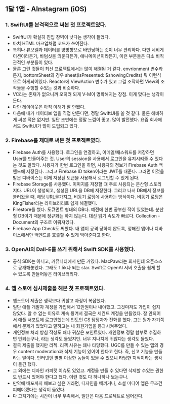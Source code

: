 ## 1달 1앱 - AInstagram (iOS)

### 1. SwiftUI를 본격적으로 써본 첫 프로젝트였다. 
  - SwiftUI가 확실히 진입 장벽이 낮다는 생각이 들었다. 
  - 마치 HTML 마크업처럼 코드가 쓰여진다. 
  - 특히나 뷰모델과 데이터를 양방향으로 바인딩하는 것이 너무 편리하다. 다만 네비게이션이라든가, 바텀싯을 띄운다든가, 애니메이션이라든지, 이런 부분들은 다소 비직관적인 부분들이 있다. 
  - 물론 그런 것들이 최신 프로젝트에서는 많이 해결된 거 같다. envrionment 변수라든지, bottomSheet의 경우 sheet(isPresented: $showingCredits) 뭐 이런식으로 하게되어있다. Reactor에 ViewAction 변수가 있고 그걸 조작하면 View의 조작들을 수행할 수있는 것과 비슷하다. 
  - VC라는 존재가 없으니까 오히려 되게 V-M이 명확해지는 장점. 이게 맞다는 생각이 든다. 
  - 다만 레이아웃은 아직 이해가 잘 안됐다. 
  - 다음에 내가 네이티브 앱을 직접 만든다면, 정말 SwiftUI를 쓸 것 같다. 물론 헤비하게 써본 적은 없지만. 일단 초반에는 정말 느낌이 좋고. 많이 발전했다. 요즘 회사에서도 SwiftUI가 많이 도입되고 있다.
### 2. Firebase를 제대로 써본 첫 프로젝트였다.
  - Firebase Auth를 사용했다. 로그인을 연결하고, 이메일/패스워드를 저장하면 User를 만들어주는 것. User의 session을 사용해서 로그인을 유지시켜줄 수 있다는 것도 알았다. 사용자가 한번 로그인을 하면, 사용자의 정보가 Firebase Auth 백엔드에 저장된다. 그리고 Firebase ID token이라는 JWT를 내준다. 그러면 이것을 받은 디바이스는 이제 저장된 토큰을 사용해서 로그인할 수 있게 된다.
  - Firebase Storage를 사용했다. 이미지를 저장할 떄 주로 사용되는 분산형 스토리지다. URL이 생성되고, 생성된 URL을 DB에 저장한다. 그리고 나서 DB에서 정보를 불러왔을 때, 해당 URL을가지고, 비동기 로딩에 사용하는 방식이다. 비동기 로딩은 KingFisher라는 라이브러리로 쉽게 해결했다. 
  - Firestore를 썼다. 도큐먼트 형태의 DB다. 예전에 한번 공부한 적이 있었는데. 분산형 DB이기 때문에 정규화는 하지 않는다. 대신 읽기 속도가 빠르다. Collection - Document의 구조로 이뤄져있다. 
  - Firebase App Check도 써봤다. 내 앱이 공격 당하지 않도록, 정해진 앱이나 디바이스에서만 백엔드를 호출할 수 있게 막아준다고 한다.
### 3. OpenAI의 Dall-E를 쓰기 위해서 Swift SDK를 사용했다.
  - 공식 SDK는 아니고, 커뮤니티에서 만든 거였다. MacPaw라는 회사인데 오픈소스로 공개해놓았다. 그래도 1.5k나 되는 star. Swift로 OpenAI 서버 호출을 쉽게 할 수 있도록 만들어놓은 라이브러리다.
### 4. 앱 스토어 심사제출을 해본 첫 프로젝트였다.
  - 앱스토어 제출은 생각보다 귀찮고 과정이 복잡했다.
  - 일단 애플 개발자 계정을 가입해서 12만원이나 내야했고. 그것마저도 가입이 쉽지 않았다. 알 수 없는 이유로 계속 튕겨서 결국은 세컨드 계정을 만들었다. 잘 안되어서 애플 서포트에 로그인했는데 인도인 CS 담당자가 전화를 했다. 그는 뭔가 자기쪽에서 문제가 있었다고 말하고는 내 회원가입을 통과시켜주었다.
  - 개인정보 처리 방침 작성도 꽤나 귀찮은 포인트였다. 개인정보 정말 함부로 수집하면 안되는구나, 라는 생각도 들었지만. 너무 지나치게 귀찮다는 생각도 들었다.
  - 결국 제출을 했지만 리젝. 리젝 사유는 꽤나 타당했다. UGC를 만들 수 있는 앱의 경우 content moderation과 삭제 기능이 있어야 한다고 한다. 즉, 신고 기능을 만들라는 말이다. 인터넷엔 별별 이상한 놈들이 있을 수 있으니 타당한 지적이라는 생각이 들긴 했다.
  - 그 외에는 디자인 카피캣 이슈도 있었고. 계정을 만들 수 있다면 삭제할 수있는 권한도 반드시 있어야 한다고 했다. 이런 것도 다 하나하나 보는구나.
  - 만약에 배포까지 해보고 싶은 거라면, 디자인을 베끼거나, 소셜 미디어 앱은 무조건 피해야겠다는 생각이 들었다. 
  - 다 고치기에는 시간이 너무 부족해서, 일단은 다음 프로젝트로 넘어간다.
